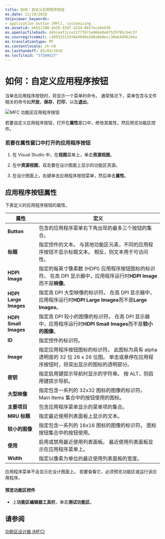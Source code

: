 ```yaml
---
title: 如何：自定义应用程序按钮
ms.date: 11/19/2018
helpviewer_keywords:
- application button [MFC], customizing
ms.assetid: ebb11180-ab20-43df-a234-801feca9eb38
ms.openlocfilehash: d45ceaf1cce21f77871e966e0e8f525f95cb4c37
ms.sourcegitcommit: c3093251193944840e3d0a068ecc30e6449624ba
ms.translationtype: MT
ms.contentlocale: zh-CN
ms.lasthandoff: 03/04/2019
ms.locfileid: "57269527"
---
```

# <a name="how-to-customize-the-application-button"></a>如何：自定义应用程序按钮

当单击应用程序按钮时，将显示一个菜单的命令。 通常情况下，菜单包含与文件相关的命令如**开放**，**保存**，**打印**，以及**退出**。

![MFC 功能区应用程序按钮](../mfc/media/application_button.png "MFC 功能区应用程序按钮")

若要自定义应用程序按钮，打开在**属性**窗口中，修改其属性，然后预览功能区控件。

### <a name="to-open-the-application-button-in-the-properties-window"></a>若要在属性窗口中打开的应用程序按钮

1. 在 Visual Studio 中，在**视图**菜单上，单击**资源视图**。

1. 在中**资源视图**，双击要在设计图面上显示的功能区资源。

1. 在设计图面上，右键单击应用程序按钮菜单，然后单击**属性**。

## <a name="application-button-properties"></a>应用程序按钮属性

下表定义的应用程序按钮的属性。

|属性|定义|
|--------------|----------------|
|**Button**|包含的应用程序菜单右下角出现的最多三个按钮的集合。|
|**标题**|指定控件的文本。 与其他功能区元素，不同的应用程序按钮不显示标题文本。 相反，则文本用于可访问性。|
|**HDPI Image**|指定的每英寸像素数 (HDPI) 应用程序按钮图标的标识符。 在高 DPI 显示器中，应用程序运行时**HDPI Image**而不是**映像**。|
|**HDPI Large Images**|指定高 DPI 大型映像的标识符。 在高 DPI 显示器中，应用程序运行时**HDPI Large Images**而不是**Large Images**。|
|**HDPI Small Images**|指定高 DPI 较小的图像的标识符。 在高 DPI 显示器中，应用程序运行时**HDPI Small Images**而不是**较小的图像**。|
|**ID**|指定控件的标识符。|
|**Image**|指定应用程序按钮图标的标识符。 此图标为具有 alpha 透明度的 32 位 26 x 26 位图。 单击或悬停在应用程序按钮时，将突出显示的图标的透明部分。|
|**密钥**|指定启用键提示导航时显示的字符串。 按 ALT，则启用键提示导航。|
|**大型映像**|指定包含一系列的 32x32 图标的图像的标识符。 Main Items 集合中的按钮使用的图标。|
|**主要项目**|包含应用程序菜单显示的菜单项的集合。|
|**MRU 标题**|指定最近使用列表面板上显示的文本。|
|**较小的图像**|指定包含一系列的 16x16 图标的图像的标识符。 图标按钮集合中的按钮使用。|
|**使用**|启用或禁用最近使用列表面板。 最近使用列表面板显示在应用程序菜单上。|
|**Width**|指定以像素为单位的最近使用列表面板的宽度。|

应用程序菜单不会显示在设计图面上。 若要查看它，必须预览功能区或运行该应用程序。

#### <a name="to-preview-the-ribbon-control"></a>预览功能区控件

- 上**功能区编辑器工具栏**，单击**测试功能区**。

## <a name="see-also"></a>请参阅

[功能区设计器 (MFC)](../mfc/ribbon-designer-mfc.md)
